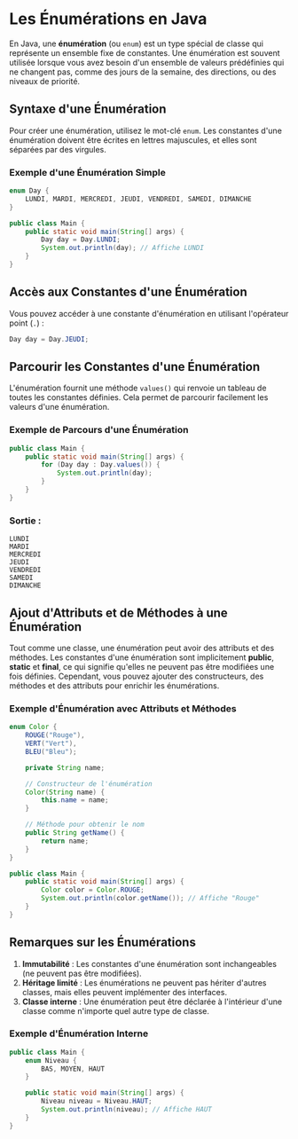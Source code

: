# Les Énumérations en Java

En Java, une **énumération** (ou `enum`) est un type spécial de classe qui représente un ensemble fixe de constantes. Une énumération est souvent utilisée lorsque vous avez besoin d'un ensemble de valeurs prédéfinies qui ne changent pas, comme des jours de la semaine, des directions, ou des niveaux de priorité.

## Syntaxe d'une Énumération

Pour créer une énumération, utilisez le mot-clé `enum`. Les constantes d'une énumération doivent être écrites en lettres majuscules, et elles sont séparées par des virgules.

### Exemple d'une Énumération Simple

```java
enum Day {
    LUNDI, MARDI, MERCREDI, JEUDI, VENDREDI, SAMEDI, DIMANCHE
}

public class Main {
    public static void main(String[] args) {
        Day day = Day.LUNDI;
        System.out.println(day); // Affiche LUNDI
    }
}
```

## Accès aux Constantes d'une Énumération

Vous pouvez accéder à une constante d'énumération en utilisant l'opérateur point (`.`) :

```java
Day day = Day.JEUDI;
```

## Parcourir les Constantes d'une Énumération

L'énumération fournit une méthode `values()` qui renvoie un tableau de toutes les constantes définies. Cela permet de parcourir facilement les valeurs d'une énumération.

### Exemple de Parcours d'une Énumération

```java
public class Main {
    public static void main(String[] args) {
        for (Day day : Day.values()) {
            System.out.println(day);
        }
    }
}
```

### Sortie :
```
LUNDI
MARDI
MERCREDI
JEUDI
VENDREDI
SAMEDI
DIMANCHE
```

## Ajout d'Attributs et de Méthodes à une Énumération

Tout comme une classe, une énumération peut avoir des attributs et des méthodes. Les constantes d'une énumération sont implicitement **public**, **static** et **final**, ce qui signifie qu'elles ne peuvent pas être modifiées une fois définies. Cependant, vous pouvez ajouter des constructeurs, des méthodes et des attributs pour enrichir les énumérations.

### Exemple d'Énumération avec Attributs et Méthodes

```java
enum Color {
    ROUGE("Rouge"),
    VERT("Vert"),
    BLEU("Bleu");

    private String name;

    // Constructeur de l'énumération
    Color(String name) {
        this.name = name;
    }

    // Méthode pour obtenir le nom
    public String getName() {
        return name;
    }
}

public class Main {
    public static void main(String[] args) {
        Color color = Color.ROUGE;
        System.out.println(color.getName()); // Affiche "Rouge"
    }
}
```

## Remarques sur les Énumérations

1. **Immutabilité** : Les constantes d'une énumération sont inchangeables (ne peuvent pas être modifiées).
2. **Héritage limité** : Les énumérations ne peuvent pas hériter d'autres classes, mais elles peuvent implémenter des interfaces.
3. **Classe interne** : Une énumération peut être déclarée à l'intérieur d'une classe comme n'importe quel autre type de classe.
  
### Exemple d'Énumération Interne

```java
public class Main {
    enum Niveau {
        BAS, MOYEN, HAUT
    }

    public static void main(String[] args) {
        Niveau niveau = Niveau.HAUT;
        System.out.println(niveau); // Affiche HAUT
    }
}
```